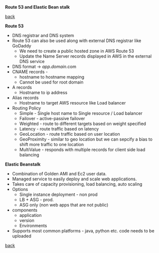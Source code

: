 **Route 53 and Elastic Bean stalk**

[back](index.md)

**Route 53**
* DNS registrar and DNS system
* Route 53 can also be used along with external DNS registrar like GoDaddy
    * We need to create a public hosted zone in AWS Route 53
    * Update the Name Server records displayed in AWS in the external DNS service
* DNS format -> _app_._domain_.com
* CNAME records -
    *  hostname to hostname mapping
    * Cannot be used for root domain
* A records
    * Hostname to ip address
* Alias records
    * Hostname to target AWS resource like Load balancer
* Routing Policy
    * Simple - Single host name to Single resource / Load balancer
    * Failover - active-passive failover
    * Weighted - route to different targets based on weight specified
    * Latency - route traffic based on latency
    * GeoLocation - route traffic based on user location
    * GeoProximity - similar to geo location but we can sepcify a bias to shift more traffic to one location
    * MultiValue - responds with multiple records for client side load balancing

**Elastic Beanstalk**
* Combination of Golden AMI and Ec2 user data. 
* Managed service to easily deploy and scale web applications. 
* Takes care of capacity provisioning, load balancing, auto scaling 
* Options
    * Single instance deployment - non prod
    * LB + ASG - prod.
    * ASG only (non web apps that are not public)
* components
    * application
    * version
    * Environments
* Supports most common platforms - java, python etc. code needs to be uploaded

[back](index.md)

